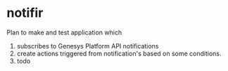 # notifir


Plan to make and test application which 
1. subscribes to Genesys Platform API notifications
2. create actions triggered from notification's based on some conditions.
3. todo



